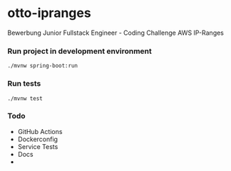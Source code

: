 # otto-ipranges
Bewerbung Junior Fullstack Engineer - Coding Challenge AWS IP-Ranges

### Run project in development environment
```
./mvnw spring-boot:run
```

### Run tests
```
./mvnw test
```

### Todo
- GitHub Actions
- Dockerconfig
- Service Tests
- Docs
- 